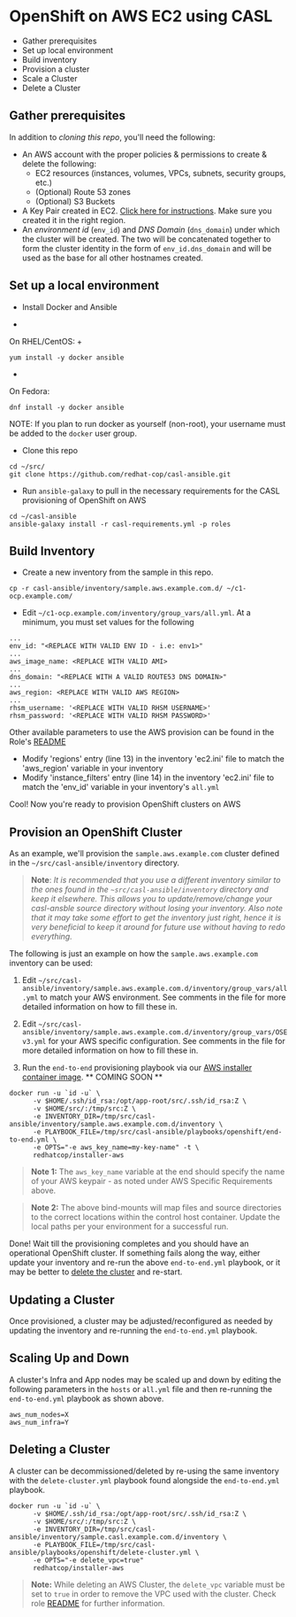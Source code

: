# OpenShift on AWS EC2 using CASL

* Gather prerequisites
* Set up local environment
* Build inventory
* Provision a cluster
* Scale a Cluster
* Delete a Cluster

## Gather prerequisites

In addition to _cloning this repo_, you'll need the following:

* An AWS account with the proper policies & permissions to create & delete the following:
  * EC2 resources (instances, volumes, VPCs, subnets, security groups, etc.)
  * (Optional) Route 53 zones
  * (Optional) S3 Buckets
* A Key Pair created in EC2. [Click here for instructions](http://docs.aws.amazon.com/AWSEC2/latest/UserGuide/ec2-key-pairs.html#having-ec2-create-your-key-pair). Make sure you created it in the right region.
* An _environment id_ (`env_id`) and _DNS Domain_ (`dns_domain`) under which the cluster will be created. The two will be concatenated together to form the cluster identity in the form of `env_id.dns_domain` and will be used as the base for all other hostnames created.


## Set up a local environment

* Install Docker and Ansible
+
On RHEL/CentOS:
+
```
yum install -y docker ansible
```
+
On Fedora:
```
dnf install -y docker ansible
```
NOTE: If you plan to run docker as yourself (non-root), your username must be added to the `docker` user group.
* Clone this repo
```
cd ~/src/
git clone https://github.com/redhat-cop/casl-ansible.git
```
* Run `ansible-galaxy` to pull in the necessary requirements for the CASL provisioning of OpenShift on AWS
```
cd ~/casl-ansible
ansible-galaxy install -r casl-requirements.yml -p roles
```

## Build Inventory

* Create a new inventory from the sample in this repo.
```
cp -r casl-ansible/inventory/sample.aws.example.com.d/ ~/c1-ocp.example.com/
```
* Edit `~/c1-ocp.example.com/inventory/group_vars/all.yml`. At a minimum, you must set values for the following
```
...
env_id: "<REPLACE WITH VALID ENV ID - i.e: env1>"
...
aws_image_name: <REPLACE WITH VALID AMI>
...
dns_domain: "<REPLACE WITH A VALID ROUTE53 DNS DOMAIN>"
...
aws_region: <REPLACE WITH VALID AWS REGION>
...
rhsm_username: '<REPLACE WITH VALID RHSM USERNAME>'
rhsm_password: '<REPLACE WITH VALID RHSM PASSWORD>'

```

Other available parameters to use the AWS provision can be found in the Role's [README](../roles/manage-aws-infra/README.md)

* Modify 'regions' entry (line 13) in the inventory 'ec2.ini' file to match the 'aws_region' variable in your inventory
* Modify 'instance_filters' entry (line 14) in the inventory 'ec2.ini' file to match the 'env_id' variable in your inventory's `all.yml`

Cool! Now you're ready to provision OpenShift clusters on AWS

## Provision an OpenShift Cluster

As an example, we'll provision the `sample.aws.example.com` cluster defined in the `~/src/casl-ansible/inventory` directory.

> **Note**: *It is recommended that you use a different inventory similar to the ones found in the `~src/casl-ansible/inventory` directory and keep it elsewhere. This allows you to update/remove/change your casl-ansble source directory without losing your inventory. Also note that it may take some effort to get the inventory just right, hence it is very beneficial to keep it around for future use without having to redo everything.*

The following is just an example on how the `sample.aws.example.com` inventory can be used:

1) Edit `~/src/casl-ansible/inventory/sample.aws.example.com.d/inventory/group_vars/all.yml` to match your AWS environment. See comments in the file for more detailed information on how to fill these in.

2) Edit `~/src/casl-ansible/inventory/sample.aws.example.com.d/inventory/group_vars/OSEv3.yml` for your AWS specific configuration. See comments in the file for more detailed information on how to fill these in.

3) Run the `end-to-end` provisioning playbook via our [AWS installer container image](../images/installer-aws/). ** COMING SOON **

```
docker run -u `id -u` \
      -v $HOME/.ssh/id_rsa:/opt/app-root/src/.ssh/id_rsa:Z \
      -v $HOME/src/:/tmp/src:Z \
      -e INVENTORY_DIR=/tmp/src/casl-ansible/inventory/sample.aws.example.com.d/inventory \
      -e PLAYBOOK_FILE=/tmp/src/casl-ansible/playbooks/openshift/end-to-end.yml \
      -e OPTS="-e aws_key_name=my-key-name" -t \
      redhatcop/installer-aws
```

> **Note 1:** The `aws_key_name` variable at the end should specify the name of your AWS keypair - as noted under AWS Specific Requirements above.

> **Note 2:** The above bind-mounts will map files and source directories to the correct locations within the control host container. Update the local paths per your environment for a successful run.

Done! Wait till the provisioning completes and you should have an operational OpenShift cluster. If something fails along the way, either update your inventory and re-run the above `end-to-end.yml` playbook, or it may be better to [delete the cluster](https://github.com/redhat-cop/casl-ansible#deleting-a-cluster) and re-start.

## Updating a Cluster

Once provisioned, a cluster may be adjusted/reconfigured as needed by updating the inventory and re-running the `end-to-end.yml` playbook.

## Scaling Up and Down

A cluster's Infra and App nodes may be scaled up and down by editing the following parameters in the `hosts` or `all.yml` file and then re-running the `end-to-end.yml` playbook as shown above.

```
aws_num_nodes=X
aws_num_infra=Y
```

## Deleting a Cluster

A cluster can be decommissioned/deleted by re-using the same inventory with the `delete-cluster.yml` playbook found alongside the `end-to-end.yml` playbook.

```
docker run -u `id -u` \
      -v $HOME/.ssh/id_rsa:/opt/app-root/src/.ssh/id_rsa:Z \
      -v $HOME/src/:/tmp/src:Z \
      -e INVENTORY_DIR=/tmp/src/casl-ansible/inventory/sample.casl.example.com.d/inventory \
      -e PLAYBOOK_FILE=/tmp/src/casl-ansible/playbooks/openshift/delete-cluster.yml \
      -e OPTS="-e delete_vpc=true"
      redhatcop/installer-aws
```

> **Note:** While deleting an AWS Cluster, the `delete_vpc` variable must be set to `true` in order to remove the VPC used with the cluster. Check role [README](../roles/manage-aws-infra/README.md) for further information.
